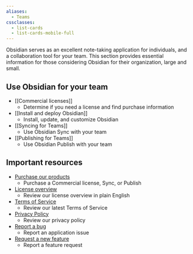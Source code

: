 ```yaml
---
aliases:
  - Teams
cssclasses:
  - list-cards
  - list-cards-mobile-full
---
```


Obsidian serves as an excellent note-taking application for individuals, and a collaboration tool for your team. This section provides essential information for those considering Obsidian for their organization, large and small.

## Use Obsidian for your team

- [[Commercial licenses]]
	- Determine if you need a license and find purchase information
- [[Install and deploy Obsidian]]
	- Install, update, and customize Obsidian
- [[Syncing for Teams]]
	- Use Obsidian Sync with your team
- [[Publishing for Teams]]
	- Use Obsidian Publish with your team

## Important resources

- [Purchase our products](https://obsidian.md/pricing)
	- Purchase a Commercial license, Sync, or Publish
- [License overview](https://obsidian.md/license)
	- Review our license overview in plain English
- [Terms of Service](https://obsidian.md/terms)
	- Review our latest Terms of Service
- [Privacy Policy](https://obsidian.md/privacy)
	- Review our privacy policy
- [Report a bug](https://forum.obsidian.md/c/bug-reports/7)
	- Report an application issue
- [Request a new feature](https://forum.obsidian.md/tags/c/feature-requests/8/commercial)
	- Report a feature request